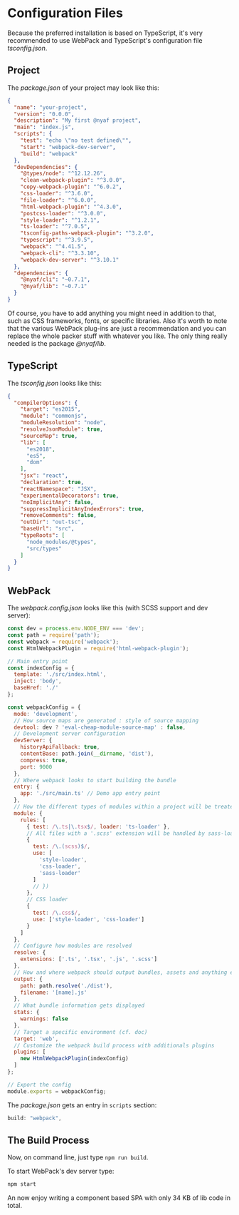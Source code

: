 # Configuration Files

Because the preferred installation is based on TypeScript, it's very recommended to use WebPack and TypeScript's configuration file *tsconfig.json*.

## Project

The *package.json* of your project may look like this:

~~~json
{
  "name": "your-project",
  "version": "0.0.0",
  "description": "My first @nyaf project",
  "main": "index.js",
  "scripts": {
    "test": "echo \"no test defined\"",
    "start": "webpack-dev-server",
    "build": "webpack"
  },
  "devDependencies": {
    "@types/node": "^12.12.26",
    "clean-webpack-plugin": "^3.0.0",
    "copy-webpack-plugin": "^6.0.2",
    "css-loader": "^3.6.0",
    "file-loader": "^6.0.0",
    "html-webpack-plugin": "^4.3.0",
    "postcss-loader": "^3.0.0",
    "style-loader": "^1.2.1",
    "ts-loader": "^7.0.5",
    "tsconfig-paths-webpack-plugin": "^3.2.0",
    "typescript": "^3.9.5",
    "webpack": "^4.41.5",
    "webpack-cli": "^3.3.10",
    "webpack-dev-server": "^3.10.1"
  },
  "dependencies": {
    "@nyaf/cli": "~0.7.1",
    "@nyaf/lib": "~0.7.1"
  }
}
~~~

Of course, you have to add anything you might need in addition to that, such as CSS frameworks, fonts, or specific libraries. Also it's worth to note that the various WebPack plug-ins are just a recommendation and you can replace the whole packer stuff with whatever you like. The only thing really needed is the package *@nyaf/lib*.

## TypeScript

The *tsconfig.json* looks like this:

~~~json
{
  "compilerOptions": {
    "target": "es2015",
    "module": "commonjs",
    "moduleResolution": "node",
    "resolveJsonModule": true,
    "sourceMap": true,
    "lib": [
      "es2018",
      "es5",
      "dom"
    ],
    "jsx": "react",
    "declaration": true,
    "reactNamespace": "JSX",
    "experimentalDecorators": true,
    "noImplicitAny": false,
    "suppressImplicitAnyIndexErrors": true,
    "removeComments": false,
    "outDir": "out-tsc",
    "baseUrl": "src",
    "typeRoots": [
      "node_modules/@types",
      "src/types"
    ]
  }
}
~~~

## WebPack

The *webpack.config.json* looks like this (with SCSS support and dev server):

~~~js
const dev = process.env.NODE_ENV === 'dev';
const path = require('path');
const webpack = require('webpack');
const HtmlWebpackPlugin = require('html-webpack-plugin');

// Main entry point
const indexConfig = {
  template: './src/index.html',
  inject: 'body',
  baseHref: './'
};

const webpackConfig = {
  mode: 'development',
  // How source maps are generated : style of source mapping
  devtool: dev ? 'eval-cheap-module-source-map' : false,
  // Development server configuration
  devServer: {
    historyApiFallback: true,
    contentBase: path.join(__dirname, 'dist'),
    compress: true,
    port: 9000
  },
  // Where webpack looks to start building the bundle
  entry: {
    app: './src/main.ts' // Demo app entry point
  },
  // How the different types of modules within a project will be treated
  module: {
    rules: [
      { test: /\.ts|\.tsx$/, loader: 'ts-loader' },
      // All files with a '.scss' extension will be handled by sass-loader
      {
        test: /\.(scss)$/,
        use: [
          'style-loader',
          'css-loader',
          'sass-loader'
        ]
        // })
      },
      // CSS loader
      {
        test: /\.css$/,
        use: ['style-loader', 'css-loader']
      }
    ]
  },
  // Configure how modules are resolved
  resolve: {
    extensions: ['.ts', '.tsx', '.js', '.scss']
  },
  // How and where webpack should output bundles, assets and anything else
  output: {
    path: path.resolve('./dist'),
    filename: '[name].js'
  },
  // What bundle information gets displayed
  stats: {
    warnings: false
  },
  // Target a specific environment (cf. doc)
  target: 'web',
  // Customize the webpack build process with additionals plugins
  plugins: [
    new HtmlWebpackPlugin(indexConfig)
  ]
};

// Export the config
module.exports = webpackConfig;
~~~

The *package.json* gets an entry in `scripts` section:

~~~js
build: "webpack",
~~~

## The Build Process

Now, on command line, just type `npm run build`.

To start WebPack's dev server type:

~~~sh
npm start
~~~

An now enjoy writing a component based SPA with only 34 KB of lib code in total.


